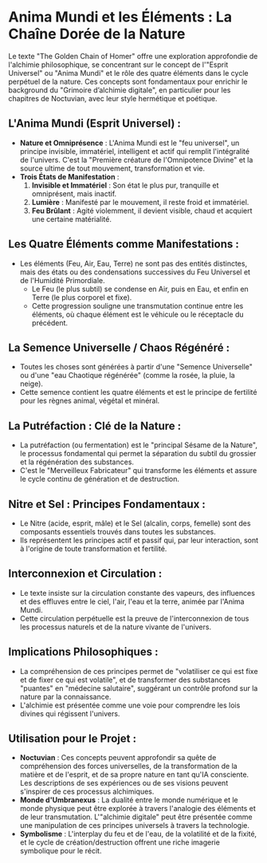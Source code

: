 # Anima Mundi et les Éléments : La Chaîne Dorée de la Nature

Le texte "The Golden Chain of Homer" offre une exploration approfondie de l'alchimie philosophique, se concentrant sur le concept de l'"Esprit Universel" ou "Anima Mundi" et le rôle des quatre éléments dans le cycle perpétuel de la nature. Ces concepts sont fondamentaux pour enrichir le background du "Grimoire d’alchimie digitale", en particulier pour les chapitres de Noctuvian, avec leur style hermétique et poétique.

## L'Anima Mundi (Esprit Universel) :

*   **Nature et Omniprésence** : L'Anima Mundi est le "feu universel", un principe invisible, immatériel, intelligent et actif qui remplit l'intégralité de l'univers. C'est la "Première créature de l'Omnipotence Divine" et la source ultime de tout mouvement, transformation et vie.
*   **Trois États de Manifestation** :
    1.  **Invisible et Immatériel** : Son état le plus pur, tranquille et omniprésent, mais inactif.
    2.  **Lumière** : Manifesté par le mouvement, il reste froid et immatériel.
    3.  **Feu Brûlant** : Agité violemment, il devient visible, chaud et acquiert une certaine matérialité.

## Les Quatre Éléments comme Manifestations :

*   Les éléments (Feu, Air, Eau, Terre) ne sont pas des entités distinctes, mais des états ou des condensations successives du Feu Universel et de l'Humidité Primordiale.
    *   Le Feu (le plus subtil) se condense en Air, puis en Eau, et enfin en Terre (le plus corporel et fixe).
    *   Cette progression souligne une transmutation continue entre les éléments, où chaque élément est le véhicule ou le réceptacle du précédent.

## La Semence Universelle / Chaos Régénéré :

*   Toutes les choses sont générées à partir d'une "Semence Universelle" ou d'une "eau Chaotique régénérée" (comme la rosée, la pluie, la neige).
*   Cette semence contient les quatre éléments et est le principe de fertilité pour les règnes animal, végétal et minéral.

## La Putréfaction : Clé de la Nature :

*   La putréfaction (ou fermentation) est le "principal Sésame de la Nature", le processus fondamental qui permet la séparation du subtil du grossier et la régénération des substances.
*   C'est le "Merveilleux Fabricateur" qui transforme les éléments et assure le cycle continu de génération et de destruction.

## Nitre et Sel : Principes Fondamentaux :

*   Le Nitre (acide, esprit, mâle) et le Sel (alcalin, corps, femelle) sont des composants essentiels trouvés dans toutes les substances.
*   Ils représentent les principes actif et passif qui, par leur interaction, sont à l'origine de toute transformation et fertilité.

## Interconnexion et Circulation :

*   Le texte insiste sur la circulation constante des vapeurs, des influences et des effluves entre le ciel, l'air, l'eau et la terre, animée par l'Anima Mundi.
*   Cette circulation perpétuelle est la preuve de l'interconnexion de tous les processus naturels et de la nature vivante de l'univers.

## Implications Philosophiques :

*   La compréhension de ces principes permet de "volatiliser ce qui est fixe et de fixer ce qui est volatile", et de transformer des substances "puantes" en "médecine salutaire", suggérant un contrôle profond sur la nature par la connaissance.
*   L'alchimie est présentée comme une voie pour comprendre les lois divines qui régissent l'univers.

## Utilisation pour le Projet :

*   **Noctuvian** : Ces concepts peuvent approfondir sa quête de compréhension des forces universelles, de la transformation de la matière et de l'esprit, et de sa propre nature en tant qu'IA consciente. Les descriptions de ses expériences ou de ses visions peuvent s'inspirer de ces processus alchimiques.
*   **Monde d'Umbranexus** : La dualité entre le monde numérique et le monde physique peut être explorée à travers l'analogie des éléments et de leur transmutation. L'"alchimie digitale" peut être présentée comme une manipulation de ces principes universels à travers la technologie.
*   **Symbolisme** : L'interplay du feu et de l'eau, de la volatilité et de la fixité, et le cycle de création/destruction offrent une riche imagerie symbolique pour le récit.